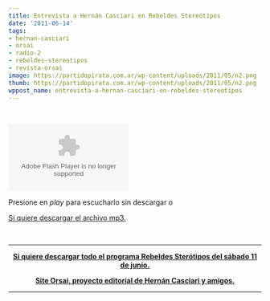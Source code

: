 ```yaml
---
title: Entrevista a Hernán Casciari en Rebeldes Stereótipos
date: '2011-06-14'
tags:
- hernan-casciari
- orsai
- radio-2
- rebeldes-stereotipos
- revista-orsai
image: https://partidopirata.com.ar/wp-content/uploads/2011/05/n2.png
thumb: https://partidopirata.com.ar/wp-content/uploads/2011/05/n2.png
wppost_name: entrevista-a-hernan-casciari-en-rebeldes-stereotipos
---
```


&nbsp;

<object id="player698305" width="240" height="133" type="application/x-shockwave-flash" data="http://www.ivoox.com/playerivoox_ee_698305_1.html"><param name="movie" value="http://www.ivoox.com/playerivoox_ee_698305_1.html" /><param name="AllowScriptAccess" value="always" /><param name="allowFullScreen" value="true" /><param name="wmode" value="transparent" /><embed type="application/x-shockwave-flash" width="240" height="133" src="http://www.ivoox.com/playerivoox_ee_698305_1.html" allowfullscreen="true" wmode="transparent" allowscriptaccess="always"></embed></object>

Presione en <em>play</em> para escucharlo sin descargar o

<a href="http://www.ivoox.com/rebeldes-stereotipos-entrevista-a-hernan-casciari_md_698305_1.mp3" target="_blank">Si quiere descargar el archivo mp3.</a>

&nbsp;

<hr />
<p style="text-align: center;"><strong><a href="http://rebeldes.org.ar/2011/06/14/programa-11-de-junio-de-2011/" target="_blank">Si quiere descargar todo el programa Rebeldes Sterótipos del sábado 11 de junio.</a></strong></p>
<p style="text-align: center;"><strong><a href="http://orsai.bitacoras.com/" target="_blank">Site Orsai, proyecto editorial de Hernán Casciari y amigos.</a></strong></p>


<hr />
